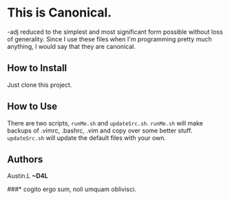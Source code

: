 This is Canonical.
==================

-adj reduced to the simplest and most significant form possible without loss of generality.
Since I use these files when I'm programming pretty much anything, I would say that they are canonical.

How to Install
--------------

Just clone this project.

How to Use
----------

There are two scripts, `runMe.sh` and `updateSrc.sh`.
`runMe.sh` will make backups of .vimrc, .bashrc, .vim and copy over some better stuff. `updateSrc.sh` will update the default files with your own.

Authors
-------

Austin.L **~D4L**




###\*
cogito ergo sum, noli umquam oblivisci.

